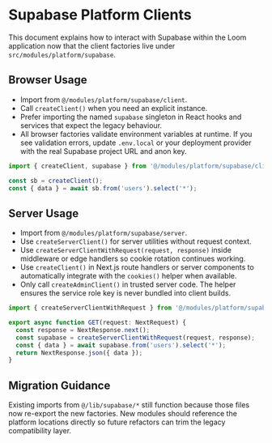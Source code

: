 # Supabase Platform Clients

This document explains how to interact with Supabase within the Loom
application now that the client factories live under
`src/modules/platform/supabase`.

## Browser Usage

- Import from `@/modules/platform/supabase/client`.
- Call `createClient()` when you need an explicit instance.
- Prefer importing the named `supabase` singleton in React hooks and
  services that expect the legacy behaviour.
- All browser factories validate environment variables at runtime. If
  you see validation errors, update `.env.local` or your deployment
  provider with the real Supabase project URL and anon key.

```ts
import { createClient, supabase } from '@/modules/platform/supabase/client';

const sb = createClient();
const { data } = await sb.from('users').select('*');
```

## Server Usage

- Import from `@/modules/platform/supabase/server`.
- Use `createServerClient()` for server utilities without request
  context.
- Use `createServerClientWithRequest(request, response)` inside
  middleware or edge handlers so cookie rotation continues working.
- Use `createClient()` in Next.js route handlers or server components to
  automatically integrate with the `cookies()` helper when available.
- Only call `createAdminClient()` in trusted server code. The helper
  ensures the service role key is never bundled into client builds.

```ts
import { createServerClientWithRequest } from '@/modules/platform/supabase/server';

export async function GET(request: NextRequest) {
  const response = NextResponse.next();
  const supabase = createServerClientWithRequest(request, response);
  const { data } = await supabase.from('users').select('*');
  return NextResponse.json({ data });
}
```

## Migration Guidance

Existing imports from `@/lib/supabase/*` still function because those
files now re-export the new factories. New modules should reference the
platform locations directly so future refactors can trim the legacy
compatibility layer.
